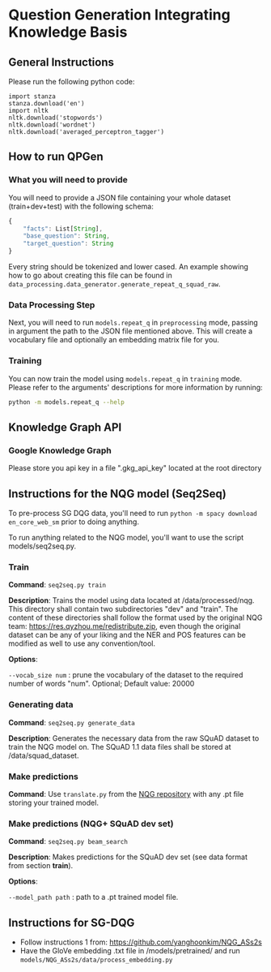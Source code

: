 # Question Generation Integrating Knowledge Basis
## General Instructions
Please run the following python code:

```[python]
import stanza
stanza.download('en') 
import nltk
nltk.download('stopwords')
nltk.download('wordnet')
nltk.download('averaged_perceptron_tagger')
```
## How to run QPGen
### What you will need to provide
You will need to provide a JSON file containing your whole dataset (train+dev+test) with the following schema:
```javascript
{
    "facts": List[String],
    "base_question": String,
    "target_question": String
}
```
Every string should be tokenized and lower cased. An example showing how to go about 
creating this file can be found in `data_processing.data_generator.generate_repeat_q_squad_raw`.
### Data Processing Step
Next, you will need to run `models.repeat_q` in `preprocessing` mode, passing in argument
the path to the JSON file mentioned above. This will create a vocabulary file and optionally
an embedding matrix file for you.
### Training
You can now train the model using `models.repeat_q` in `training` mode. Please refer to the arguments' descriptions for
more information by running:
```bash
python -m models.repeat_q --help
```
## Knowledge Graph API
### Google Knowledge Graph
Please store you api key in a file ".gkg_api_key" located at the root directory 
## Instructions for the NQG model (Seq2Seq)
To pre-process SG DQG data, you'll need to run `python -m spacy download en_core_web_sm` prior to doing anything.

To run anything related to the NQG model, you'll want to use the script models/seq2seq.py.

### Train
**Command**: `seq2seq.py train`

**Description**: 
Trains the model using data located at /data/processed/nqg. This directory shall contain
two subdirectories "dev" and "train". The content of these directories shall follow
the format used by the original NQG team: https://res.qyzhou.me/redistribute.zip, even though
the original dataset can be any of your liking and the NER and POS
features can be modified as well to use any convention/tool.

**Options**:

`--vocab_size num` : prune the vocabulary of the dataset to the required number of words "num". Optional; Default value: 
20000

### Generating data
**Command**: `seq2seq.py generate_data`

**Description**: Generates the necessary data from the raw SQuAD dataset to train the NQG model on. The SQuAD 1.1 data
files shall be stored at /data/squad_dataset.

### Make predictions
**Command**: Use `translate.py` from the [NQG repository](https://github.com/magic282/NQG) with any .pt file storing
your trained model.

### Make predictions (NQG+ SQuAD dev set)
**Command**: `seq2seq.py beam_search`

**Description**: Makes predictions for the SQuAD dev set (see data format from section **train**).

**Options**:

`--model_path path` : path to a .pt trained model file.

## Instructions for SG-DQG
- Follow instructions 1 from: https://github.com/yanghoonkim/NQG_ASs2s
- Have the GloVe embedding .txt file in /models/pretrained/ and run `models/NQG_ASs2s/data/process_embedding.py`
